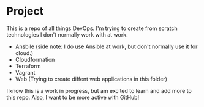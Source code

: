 # Project

This is a repo of all things DevOps. I'm trying to create from scratch technologies I don't normally work with at work. 

- Ansbile (side note: I do use Ansible at work, but don't normally use it for cloud.)
- Cloudformation
- Terraform
- Vagrant
- Web (Trying to create diffent web applications in this folder)

I know this is a work in progress, but am excited to learn and add more to this repo. Also, I want to be more active with GitHub!